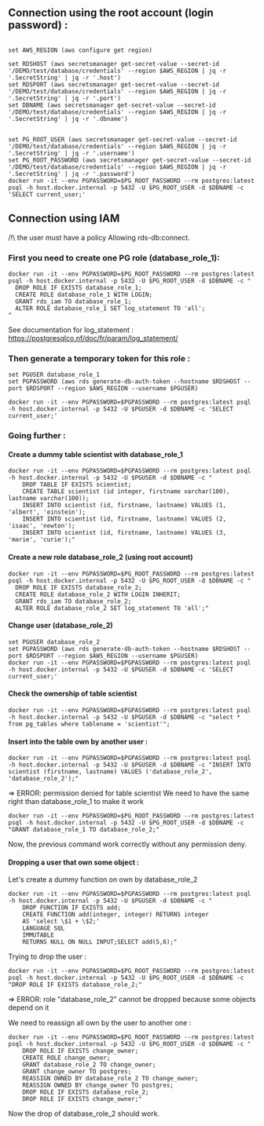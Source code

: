 ## Connection using the root account (login password) :

```

set AWS_REGION (aws configure get region)

set RDSHOST (aws secretsmanager get-secret-value --secret-id '/DEMO/test/database/credentials' --region $AWS_REGION | jq -r '.SecretString' | jq -r '.host')
set RDSPORT (aws secretsmanager get-secret-value --secret-id '/DEMO/test/database/credentials' --region $AWS_REGION | jq -r '.SecretString' | jq -r '.port')
set DBNAME (aws secretsmanager get-secret-value --secret-id '/DEMO/test/database/credentials' --region $AWS_REGION | jq -r '.SecretString' | jq -r '.dbname')


set PG_ROOT_USER (aws secretsmanager get-secret-value --secret-id '/DEMO/test/database/credentials' --region $AWS_REGION | jq -r '.SecretString' | jq -r '.username')
set PG_ROOT_PASSWORD (aws secretsmanager get-secret-value --secret-id '/DEMO/test/database/credentials' --region $AWS_REGION | jq -r '.SecretString' | jq -r '.password')
docker run -it --env PGPASSWORD=$PG_ROOT_PASSWORD --rm postgres:latest psql -h host.docker.internal -p 5432 -U $PG_ROOT_USER -d $DBNAME -c 'SELECT current_user;'
```


## Connection using IAM 

/!\ the user must have a policy Allowing rds-db:connect.

### First you need to create one PG role (database_role_1):

```
docker run -it --env PGPASSWORD=$PG_ROOT_PASSWORD --rm postgres:latest psql -h host.docker.internal -p 5432 -U $PG_ROOT_USER -d $DBNAME -c "
  DROP ROLE IF EXISTS database_role_1; 
  CREATE ROLE database_role_1 WITH LOGIN;
  GRANT rds_iam TO database_role_1;
  ALTER ROLE database_role_1 SET log_statement TO 'all';
"
```

See documentation for log_statement : https://postgresqlco.nf/doc/fr/param/log_statement/

### Then generate a temporary token for this role :

```
set PGUSER database_role_1
set PGPASSWORD (aws rds generate-db-auth-token --hostname $RDSHOST --port $RDSPORT --region $AWS_REGION --username $PGUSER)

docker run -it --env PGPASSWORD=$PGPASSWORD --rm postgres:latest psql -h host.docker.internal -p 5432 -U $PGUSER -d $DBNAME -c 'SELECT current_user;'
```

### Going further :

#### Create a dummy table scientist with database_role_1

```
docker run -it --env PGPASSWORD=$PGPASSWORD --rm postgres:latest psql -h host.docker.internal -p 5432 -U $PGUSER -d $DBNAME -c "
	DROP TABLE IF EXISTS scientist;
	CREATE TABLE scientist (id integer, firstname varchar(100), lastname varchar(100));
	INSERT INTO scientist (id, firstname, lastname) VALUES (1, 'albert', 'einstein');
	INSERT INTO scientist (id, firstname, lastname) VALUES (2, 'isaac', 'newton');
	INSERT INTO scientist (id, firstname, lastname) VALUES (3, 'marie', 'curie');"
```

#### Create a new role database_role_2 (using root account)

```
docker run -it --env PGPASSWORD=$PG_ROOT_PASSWORD --rm postgres:latest psql -h host.docker.internal -p 5432 -U $PG_ROOT_USER -d $DBNAME -c "
  DROP ROLE IF EXISTS database_role_2; 
  CREATE ROLE database_role_2 WITH LOGIN INHERIT;
  GRANT rds_iam TO database_role_2;
  ALTER ROLE database_role_2 SET log_statement TO 'all';" 
```

#### Change user (database_role_2) 

```
set PGUSER database_role_2
set PGPASSWORD (aws rds generate-db-auth-token --hostname $RDSHOST --port $RDSPORT --region $AWS_REGION --username $PGUSER)
docker run -it --env PGPASSWORD=$PGPASSWORD --rm postgres:latest psql -h host.docker.internal -p 5432 -U $PGUSER -d $DBNAME -c 'SELECT current_user;'
```

#### Check the ownership of table scientist

`docker run -it --env PGPASSWORD=$PGPASSWORD --rm postgres:latest psql -h host.docker.internal -p 5432 -U $PGUSER -d $DBNAME -c "select * from pg_tables where tablename = 'scientist'";`


#### Insert into the table own by another user :

`docker run -it --env PGPASSWORD=$PGPASSWORD --rm postgres:latest psql -h host.docker.internal -p 5432 -U $PGUSER -d $DBNAME -c "INSERT INTO scientist (firstname, lastname) VALUES ('database_role_2', 'database_role_2');"`

=> ERROR:  permission denied for table scientist
We need to have the same right than database_role_1 to make it work

`docker run -it --env PGPASSWORD=$PG_ROOT_PASSWORD --rm postgres:latest psql -h host.docker.internal -p 5432 -U $PG_ROOT_USER -d $DBNAME -c "GRANT database_role_1 TO database_role_2;"`

Now, the previous command work correctly without any permission deny.

#### Dropping a user that own some object :

Let's create a dummy function on own by database_role_2

```
docker run -it --env PGPASSWORD=$PGPASSWORD --rm postgres:latest psql -h host.docker.internal -p 5432 -U $PGUSER -d $DBNAME -c "
	DROP FUNCTION IF EXISTS add; 
	CREATE FUNCTION add(integer, integer) RETURNS integer
    AS 'select \$1 + \$2;'
    LANGUAGE SQL
    IMMUTABLE
    RETURNS NULL ON NULL INPUT;SELECT add(5,6);"
```

Trying to drop the user :

`docker run -it --env PGPASSWORD=$PG_ROOT_PASSWORD --rm postgres:latest psql -h host.docker.internal -p 5432 -U $PG_ROOT_USER -d $DBNAME -c "DROP ROLE IF EXISTS database_role_2;"`

=> ERROR:  role "database_role_2" cannot be dropped because some objects depend on it

We need to reassign all own by the user to another one :

```
docker run -it --env PGPASSWORD=$PG_ROOT_PASSWORD --rm postgres:latest psql -h host.docker.internal -p 5432 -U $PG_ROOT_USER -d $DBNAME -c "
	DROP ROLE IF EXISTS change_owner;
	CREATE ROLE change_owner;
	GRANT database_role_2 TO change_owner;
	GRANT change_owner TO postgres;
	REASSIGN OWNED BY database_role_2 TO change_owner;
	REASSIGN OWNED BY change_owner TO postgres;
	DROP ROLE IF EXISTS database_role_2;
	DROP ROLE IF EXISTS change_owner;"
```

Now the drop of database_role_2 should work.
